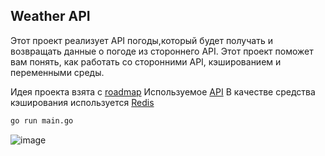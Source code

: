 ## Weather API

Этот проект реализует API погоды,который будет получать и возвращать данные о погоде из стороннего API.
Этот проект поможет вам понять, как работать со сторонними API, кэшированием и переменными среды.

Идея проекта взята с [roadmap](https://roadmap.sh/projects/weather-api-wrapper-service)
Используемое [API](https://www.visualcrossing.com/weather-api)
В качестве средства кэширования используется [Redis](https://redis.io/)

```bash
go run main.go
```

![image](https://github.com/user-attachments/assets/df3a5e22-1b45-40c0-acda-f8686da0dd57)
